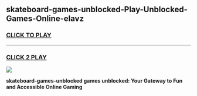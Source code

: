 
## skateboard-games-unblocked-Play-Unblocked-Games-Online-elavz
<h3>
<a href="https://premium76.site?title=skateboard-games-unblocked&ref=24A">CLICK TO PLAY</a></h3>
<hr>

<h3>
<a href="https://premium76.site?title=skateboard-games-unblocked&ref=24A">CLICK 2 PLAY</a>
  
</h3>

<a href="https://premium76.site?title=skateboard-games-unblocked&ref=24A"><img src="https://clearcache.store/games.png"></a>


**skateboard-games-unblocked games unblocked: Your Gateway to Fun and Accessible Online Gaming**
